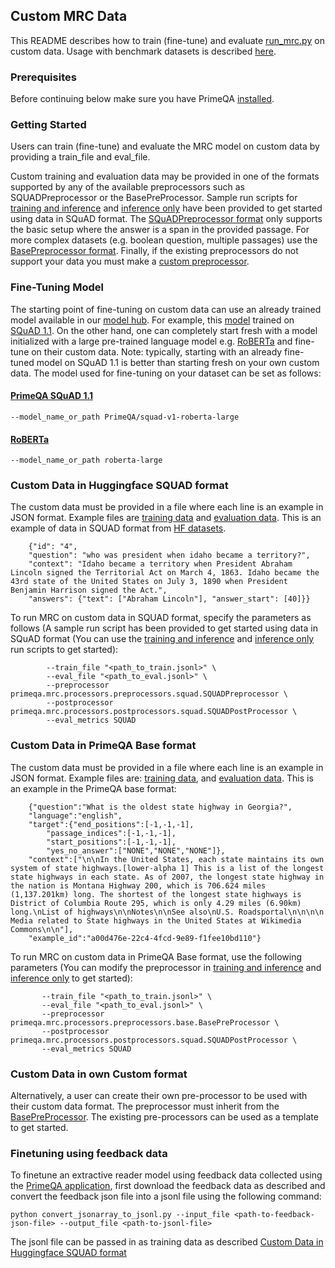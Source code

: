 ## Custom MRC Data

This README describes how to train (fine-tune) and evaluate [run_mrc.py](../../primeqa/mrc/run_mrc.py) on custom data. 
Usage with benchmark datasets is described [here](../../primeqa/mrc/README.md#example-usage).

### Prerequisites

Before continuing below make sure you have PrimeQA [installed](../../README.md#Installation).

### Getting Started
Users can train (fine-tune) and evaluate the MRC model on custom data by providing a train_file and eval_file. 

Custom training and evaluation data may be provided in one of the formats supported by any of the available preprocessors such as SQUADPreprocessor or the BasePreProcessor. Sample run scripts for [training and inference](run_mrc_train_eval.sh) and [inference only](run_mrc_eval.sh) have been provided to get started using data in SQuAD format. The [SQuADPreprocessor format](./README.md#Custom-Data-in-Huggingface-SQUAD-format) only supports the basic setup where the answer is a span in the provided passage. For more complex datasets (e.g. boolean question, multiple passages) use the [BasePreprocessor format](./README.md#Custom-Data-in-PrimeQA-Base-format). Finally, if the existing preprocessors do not support your data you must make a [custom preprocessor](./README.md#Custom-Data-in-own-custom-format).  

### Fine-Tuning Model

The starting point of fine-tuning on custom data can use an already trained model available in our [model hub](https://huggingface.co/PrimeQA). For example, this [model](https://huggingface.co/PrimeQA/squad-v1-roberta-large) trained on [SQuAD 1.1](https://aclanthology.org/D16-1264/). On the other hand, one can completely start fresh with a model initialized with a large pre-trained language model e.g. [RoBERTa](https://huggingface.co/roberta-large/) and fine-tune on their custom data. Note: typically, starting with an already fine-tuned model on SQuAD 1.1 is better than starting fresh on your own custom data. The model used for fine-tuning on your dataset can be set as follows:

#### [PrimeQA SQuAD 1.1](https://huggingface.co/PrimeQA/squad-v1-roberta-large)
```shell
--model_name_or_path PrimeQA/squad-v1-roberta-large
```

#### [RoBERTa](https://huggingface.co/roberta-large/)
```shell
--model_name_or_path roberta-large
```

### Custom Data in Huggingface SQUAD format

The custom data must be provided in a file where each line is an example in JSON format.
Example files are [training data](./custom_data/examples_train_squad.jsonl) and [evaluation data](./custom_data/examples_eval_squad.jsonl).
This is an example of data in SQUAD format from [HF datasets](https://huggingface.co/datasets/squad/viewer/plain_text/train). 

```shell
    {"id": "4", 
    "question": "who was president when idaho became a territory?", 
    "context": "Idaho became a territory when President Abraham Lincoln signed the Territorial Act on March 4, 1863. Idaho became the 43rd state of the United States on July 3, 1890 when President Benjamin Harrison signed the Act.", 
    "answers": {"text": ["Abraham Lincoln"], "answer_start": [40]}}
```

To run MRC on custom data in SQUAD format, specify the parameters as follows (A sample run script has been provided to get started using data in SQuAD format (You can use the [training and inference](run_mrc_train_eval.sh) and [inference only](run_mrc_eval.sh) run scripts to get started):

```shell
        --train_file "<path_to_train.jsonl>" \
        --eval_file "<path_to_eval.jsonl>" \
        --preprocessor primeqa.mrc.processors.preprocessors.squad.SQUADPreprocessor \
        --postprocessor primeqa.mrc.processors.postprocessors.squad.SQUADPostProcessor \
        --eval_metrics SQUAD 
```

### Custom Data in PrimeQA Base format

The custom data must be provided in a file where each line is an example in JSON format.
Example files are: [training data](./custom_data/examples_train_base.jsonl), and [evaluation data](./custom_data/examples_eval_base.jsonl).
 This is an example in the PrimeQA base format:
```shell
    {"question":"What is the oldest state highway in Georgia?",
    "language":"english",
    "target":{"end_positions":[-1,-1,-1],
        "passage_indices":[-1,-1,-1],
        "start_positions":[-1,-1,-1],
        "yes_no_answer":["NONE","NONE","NONE"]},
    "context":["\n\nIn the United States, each state maintains its own system of state highways.[lower-alpha 1] This is a list of the longest state highways in each state. As of 2007, the longest state highway in the nation is Montana Highway 200, which is 706.624 miles (1,137.201km) long. The shortest of the longest state highways is District of Columbia Route 295, which is only 4.29 miles (6.90km) long.\nList of highways\n\nNotes\n\nSee also\nU.S. Roadsportal\n\n\n\n Media related to State highways in the United States at Wikimedia Commons\n\n"],
    "example_id":"a00d476e-22c4-4fcd-9e89-f1fee10bd110"}
```

To run MRC on custom data in PrimeQA Base format, use the following parameters (You can modify the preprocessor in [training and inference](run_mrc_train_eval.sh) and [inference only](run_mrc_eval.sh) to get started):

```shell
       --train_file "<path_to_train.jsonl>" \
       --eval_file "<path_to_eval.jsonl>" \
       --preprocessor primeqa.mrc.processors.preprocessors.base.BasePreProcessor \
       --postprocessor primeqa.mrc.processors.postprocessors.squad.SQUADPostProcessor \
       --eval_metrics SQUAD 
```

### Custom Data in own Custom format

Alternatively, a user can create their own pre-processor to be used with their custom data format. The preprocessor must inherit from the [BasePreProcessor](https://github.com/primeqa/primeqa/blob/mrc-user-data/primeqa/mrc/processors/preprocessors/base.py). The existing pre-processors can be used as a template to get started.


### Finetuning using feedback data

To finetune an extractive reader model using feedback data collected using the [PrimeQA application](https://github.com/primeqa/primeqa-orchestrator), first download the feedback data as described and convert the feedback json file into a jsonl file using the following command:

```
python convert_jsonarray_to_jsonl.py --input_file <path-to-feedback-json-file> --output_file <path-to-jsonl-file>
```

The jsonl file can be passed in as training data as described [Custom Data in Huggingface SQUAD format](###-Custom-Data-in-Huggingface-SQUAD-format)
